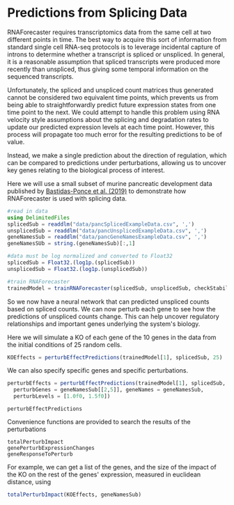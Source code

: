 # Predictions from Splicing Data

RNAForecaster requires transcriptomics data from the same cell at two different points
in time. The best way to acquire this sort of information from standard single cell
RNA-seq protocols is to leverage incidental capture of introns to determine whether
a transcript is spliced or unspliced. In general, it is a reasonable assumption that
spliced transcripts were produced more recently than unspliced, thus giving some
temporal information on the sequenced transcripts.

Unfortunately, the spliced and unspliced count matrices thus generated cannot be
considered two equivalent time points, which prevents us from being able to
straightforwardly predict future expression states from one time point to the
next. We could attempt to handle this problem using RNA velocity style assumptions
about the splicing and degradation rates to update our predicted expression levels
at each time point. However, this process will propagate too much error for the
resulting predictions to be of value.

Instead, we make a single prediction about the direction of regulation, which
can be compared to predictions under perturbations, allowing us to uncover
key genes relating to the biological process of interest.

Here we will use a small subset of murine pancreatic development data published
 by [Bastidas-Ponce et al. (2019)](https://journals.biologists.com/dev/article/146/12/dev173849/19483/Comprehensive-single-cell-mRNA-profiling-reveals-a)
 to demonstrate how RNAForecaster is used with splicing data.

```julia
#read in data
using DelimitedFiles
splicedSub = readdlm("data/pancSplicedExampleData.csv", ',')
unsplicedSub = readdlm("data/pancUnsplicedExampleData.csv", ',')
geneNamesSub = readdlm("data/pancGeneNamesExampleData.csv", ',')
geneNamesSUb = string.(geneNamesSub)[:,1]

#data must be log normalized and converted to Float32
splicedSub = Float32.(log1p.(splicedSub))
unsplicedSub = Float32.(log1p.(unsplicedSub))

#train RNAForecaster
trainedModel = trainRNAForecaster(splicedSub, unsplicedSub, checkStability = false);
```

So we now have a neural network that can predicted unspliced counts based on
spliced counts. We can now perturb each gene to see how the predictions of
unspliced counts change. This can help uncover regulatory relationships and important
genes underlying the system's biology.

Here we will simulate a KO of each gene of the 10 genes in the data from the
initial conditions of 25 random cells.
```julia
KOEffects = perturbEffectPredictions(trainedModel[1], splicedSub, 25)
```

We can also specify specific genes and specific perturbations.
```julia
perturbEffects = perturbEffectPredictions(trainedModel[1], splicedSub, 25,
  perturbGenes = geneNamesSub[[2,5]], geneNames = geneNamesSub,
  perturbLevels = [1.0f0, 1.5f0])
```

```@docs
perturbEffectPredictions
```

Convenience functions are provided to search the results of the perturbations

```@docs
totalPerturbImpact
genePerturbExpressionChanges
geneResponseToPerturb
```

For example, we can get a list of the genes, and the size of the impact of the KO
on the rest of the genes' expression, measured in euclidean distance, using

```julia
totalPerturbImpact(KOEffects, geneNamesSub)
```
